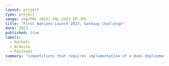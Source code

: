```yaml
---
layout: project
type: project
image: img/FNL 2023/ FNL_2023_GP.JPG
title: "First Nations Launch 2023, Gateway Challenge"
date: 2023
published: true
labels:
  - Rockets
  - Arduino
  - Payloads  
summary: "Competitions that requires implamentation of a duel-deployment system into a high powerd rocket."
---
```

